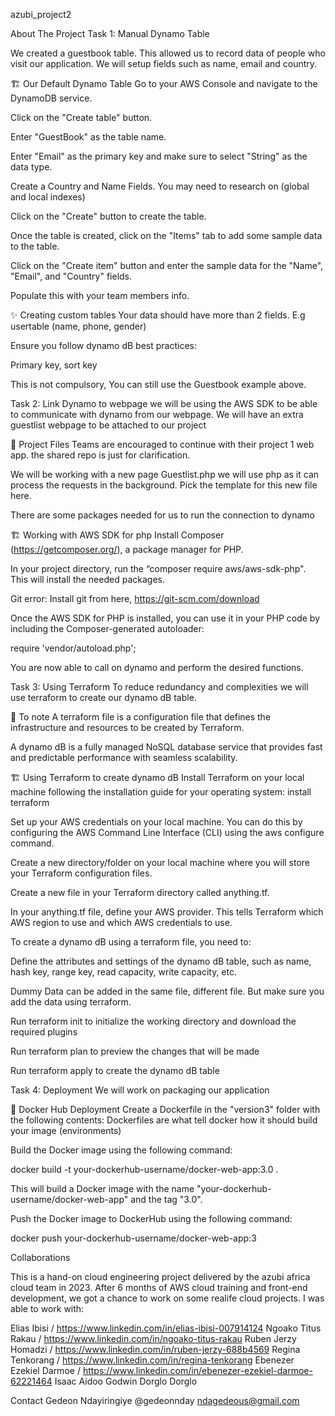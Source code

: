 azubi_project2

About The Project Task 1: Manual Dynamo Table

We created a guestbook table. This allowed us to record data of people who visit our application. We will setup fields such as name, email and country.

🏗️ Our Default Dynamo Table Go to your AWS Console and navigate to the DynamoDB service.

Click on the "Create table" button.

Enter "GuestBook" as the table name.

Enter "Email" as the primary key and make sure to select "String" as the data type.

Create a Country and Name Fields. You may need to research on (global and local indexes)

Click on the "Create" button to create the table.

Once the table is created, click on the "Items" tab to add some sample data to the table.

Click on the "Create item" button and enter the sample data for the "Name", "Email", and "Country" fields.

Populate this with your team members info.

✨ Creating custom tables Your data should have more than 2 fields. E.g usertable (name, phone, gender)

Ensure you follow dynamo dB best practices:

Primary key, sort key

This is not compulsory, You can still use the Guestbook example above.

Task 2: Link Dynamo to webpage we will be using the AWS SDK to be able to communicate with dynamo from our webpage. We will have an extra guestlist webpage to be attached to our project

📂 Project Files Teams are encouraged to continue with their project 1 web app. the shared repo is just for clarification.

We will be working with a new page Guestlist.php we will use php as it can process the requests in the background. Pick the template for this new file here.

There are some packages needed for us to run the connection to dynamo

🏗️ Working with AWS SDK for php Install Composer (https://getcomposer.org/), a package manager for PHP.

In your project directory, run the “composer require aws/aws-sdk-php". This will install the needed packages.

Git error: Install git from here, https://git-scm.com/download

Once the AWS SDK for PHP is installed, you can use it in your PHP code by including the Composer-generated autoloader:

require 'vendor/autoload.php';

You are now able to call on dynamo and perform the desired functions.

Task 3: Using Terraform To reduce redundancy and complexities we will use terraform to create our dynamo dB table.

📂 To note A terraform file is a configuration file that defines the infrastructure and resources to be created by Terraform.

A dynamo dB is a fully managed NoSQL database service that provides fast and predictable performance with seamless scalability.

🏗️ Using Terraform to create dynamo dB Install Terraform on your local machine following the installation guide for your operating system: install terraform

Set up your AWS credentials on your local machine. You can do this by configuring the AWS Command Line Interface (CLI) using the aws configure command.

Create a new directory/folder on your local machine where you will store your Terraform configuration files.

Create a new file in your Terraform directory called anything.tf.

In your anything.tf file, define your AWS provider. This tells Terraform which AWS region to use and which AWS credentials to use.

To create a dynamo dB using a terraform file, you need to:

Define the attributes and settings of the dynamo dB table, such as name, hash key, range key, read capacity, write capacity, etc.

Dummy Data can be added in the same file, different file. But make sure you add the data using terraform.

Run terraform init to initialize the working directory and download the required plugins

Run terraform plan to preview the changes that will be made

Run terraform apply to create the dynamo dB table

Task 4: Deployment We will work on packaging our application

📂 Docker Hub Deployment Create a Dockerfile in the "version3" folder with the following contents: Dockerfiles are what tell docker how it should build your image (environments)

Build the Docker image using the following command:

docker build -t your-dockerhub-username/docker-web-app:3.0 .

This will build a Docker image with the name "your-dockerhub-username/docker-web-app" and the tag "3.0".

Push the Docker image to DockerHub using the following command:

docker push your-dockerhub-username/docker-web-app:3

Collaborations

This is a hand-on cloud engineering project delivered by the azubi africa cloud team in 2023. After 6 months of AWS cloud training and front-end development, we got a chance to work on some realife cloud projects. I was able to work with:

Elias Ibisi / https://www.linkedin.com/in/elias-ibisi-007914124 Ngoako Titus Rakau / https://www.linkedin.com/in/ngoako-titus-rakau Ruben Jerzy Homadzi / https://www.linkedin.com/in/ruben-jerzy-688b4569 Regina Tenkorang / https://www.linkedin.com/in/regina-tenkorang Ebenezer Ezekiel Darmoe / https://www.linkedin.com/in/ebenezer-ezekiel-darmoe-62221464 Isaac Aidoo Godwin Dorglo Dorglo

Contact Gedeon Ndayiringiye @gedeonnday ndagedeous@gmail.com
